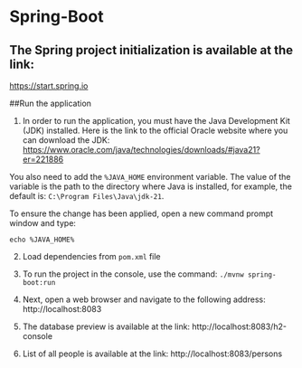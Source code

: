 # Spring-Boot

## The Spring project initialization is available at the link:

https://start.spring.io


##Run the application
1. In order to run the application, you must have the Java Development Kit (JDK) installed. Here is the link to the official Oracle website where you can download the JDK:
https://www.oracle.com/java/technologies/downloads/#java21?er=221886

You also need to add the `%JAVA_HOME` environment variable. The value of the variable is the path to the directory where Java is installed, for example, the default is:
 `C:\Program Files\Java\jdk-21`.

To ensure the change has been applied, open a new command prompt window and type:

`echo %JAVA_HOME%`


2. Load dependencies from `pom.xml` file
3. To run the project in the console, use the command:
`./mvnw spring-boot:run`

4. Next, open a web browser and navigate to the following address: http://localhost:8083
5. The database preview is available at the link: http://localhost:8083/h2-console
6. List of all people is available at the link: http://localhost:8083/persons


